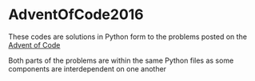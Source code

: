 # AdventOfCode2016

These codes are solutions in Python form to the problems posted on the [Advent of Code](http://adventofcode.com/2016/)

Both parts of the problems are within the same Python files as some components are interdependent on one another
